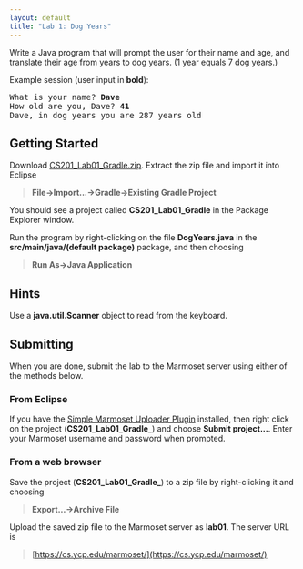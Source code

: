 ```yaml
---
layout: default
title: "Lab 1: Dog Years"
---
```


Write a Java program that will prompt the user for their name and age, and translate their age from years to dog years. (1 year equals 7 dog years.)

Example session (user input in **bold**):

<pre>
What is your name? <b>Dave</b>
How old are you, Dave? <b>41</b>
Dave, in dog years you are 287 years old
</pre>

## Getting Started

Download [CS201\_Lab01\_Gradle.zip](CS201_Lab01_Gradle.zip). Extract the zip file and import it into Eclipse

> **File&rarr;Import...&rarr;Gradle&rarr;Existing Gradle Project**

You should see a project called **CS201\_Lab01\_Gradle** in the Package Explorer window.

Run the program by right-clicking on the file **DogYears.java** in the **src/main/java/(default package)** package, and then choosing

> **Run As&rarr;Java Application**

## Hints

Use a **java.util.Scanner** object to read from the keyboard.

## Submitting

When you are done, submit the lab to the Marmoset server using either of the methods below.

### From Eclipse

If you have the [Simple Marmoset Uploader Plugin](../resources.html) installed, then right click on the project (**CS201\_Lab01\_Gradle_**) and choose **Submit project...**. Enter your Marmoset username and password when prompted.

### From a web browser

Save the project (**CS201\_Lab01\_Gradle_**) to a zip file by right-clicking it and choosing

> **Export...&rarr;Archive File**

Upload the saved zip file to the Marmoset server as **lab01**. The server URL is

> [https://cs.ycp.edu/marmoset/](https://cs.ycp.edu/marmoset/)
